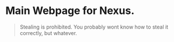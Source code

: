 # Main Webpage for Nexus.
> Stealing is prohibited.
> You probably wont know how to steal it correctly, but whatever.

